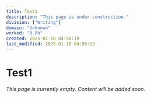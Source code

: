```yaml
---
title: Test1
description: "This page is under construction."
division: ["Writing"]
domain: "Unknown"
worked: "0.0h"
created: 2025-01-10 04:56:19
last_modified: 2025-01-10 04:56:19
---
```


# Test1

*This page is currently empty. Content will be added soon.*